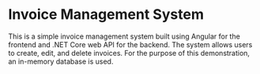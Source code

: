 # Invoice Management System
This is a simple invoice management system built using Angular for the frontend and .NET Core web API for the backend. The system allows users to create, edit, and delete invoices. For the purpose of this demonstration, an in-memory database is used.

